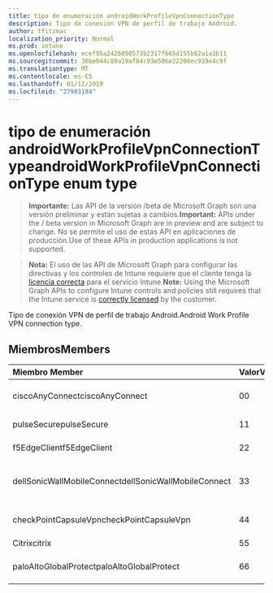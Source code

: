 ```yaml
---
title: tipo de enumeración androidWorkProfileVpnConnectionType
description: Tipo de conexión VPN de perfil de trabajo Android.
author: tfitzmac
localization_priority: Normal
ms.prod: intune
ms.openlocfilehash: ecef95a2426890573b2317f665d155b82a1a3b11
ms.sourcegitcommit: 36be044c89a19af84c93e586e22200ec919e4c9f
ms.translationtype: MT
ms.contentlocale: es-ES
ms.lasthandoff: 01/12/2019
ms.locfileid: "27983194"
---
```

# <a name="androidworkprofilevpnconnectiontype-enum-type"></a><span data-ttu-id="c390f-103">tipo de enumeración androidWorkProfileVpnConnectionType</span><span class="sxs-lookup"><span data-stu-id="c390f-103">androidWorkProfileVpnConnectionType enum type</span></span>

> <span data-ttu-id="c390f-104">**Importante:** Las API de la versión /beta de Microsoft Graph son una versión preliminar y están sujetas a cambios.</span><span class="sxs-lookup"><span data-stu-id="c390f-104">**Important:** APIs under the / beta version in Microsoft Graph are in preview and are subject to change.</span></span> <span data-ttu-id="c390f-105">No se permite el uso de estas API en aplicaciones de producción.</span><span class="sxs-lookup"><span data-stu-id="c390f-105">Use of these APIs in production applications is not supported.</span></span>

> <span data-ttu-id="c390f-106">**Nota:** El uso de las API de Microsoft Graph para configurar las directivas y los controles de Intune requiere que el cliente tenga la [licencia correcta](https://go.microsoft.com/fwlink/?linkid=839381) para el servicio Intune.</span><span class="sxs-lookup"><span data-stu-id="c390f-106">**Note:** Using the Microsoft Graph APIs to configure Intune controls and policies still requires that the Intune service is [correctly licensed](https://go.microsoft.com/fwlink/?linkid=839381) by the customer.</span></span>

<span data-ttu-id="c390f-107">Tipo de conexión VPN de perfil de trabajo Android.</span><span class="sxs-lookup"><span data-stu-id="c390f-107">Android Work Profile VPN connection type.</span></span>
## <a name="members"></a><span data-ttu-id="c390f-108">Miembros</span><span class="sxs-lookup"><span data-stu-id="c390f-108">Members</span></span>
|<span data-ttu-id="c390f-109">Miembro	</span><span class="sxs-lookup"><span data-stu-id="c390f-109">Member</span></span>|<span data-ttu-id="c390f-110">Valor</span><span class="sxs-lookup"><span data-stu-id="c390f-110">Value</span></span>|<span data-ttu-id="c390f-111">Descripción</span><span class="sxs-lookup"><span data-stu-id="c390f-111">Description</span></span>|
|:---|:---|:---|
|<span data-ttu-id="c390f-112">ciscoAnyConnect</span><span class="sxs-lookup"><span data-stu-id="c390f-112">ciscoAnyConnect</span></span>|<span data-ttu-id="c390f-113">0</span><span class="sxs-lookup"><span data-stu-id="c390f-113">0</span></span>|<span data-ttu-id="c390f-114">Cisco AnyConnect.</span><span class="sxs-lookup"><span data-stu-id="c390f-114">Cisco AnyConnect.</span></span>|
|<span data-ttu-id="c390f-115">pulseSecure</span><span class="sxs-lookup"><span data-stu-id="c390f-115">pulseSecure</span></span>|<span data-ttu-id="c390f-116">1</span><span class="sxs-lookup"><span data-stu-id="c390f-116">1</span></span>|<span data-ttu-id="c390f-117">Impulsos seguro.</span><span class="sxs-lookup"><span data-stu-id="c390f-117">Pulse Secure.</span></span>|
|<span data-ttu-id="c390f-118">f5EdgeClient</span><span class="sxs-lookup"><span data-stu-id="c390f-118">f5EdgeClient</span></span>|<span data-ttu-id="c390f-119">2</span><span class="sxs-lookup"><span data-stu-id="c390f-119">2</span></span>|<span data-ttu-id="c390f-120">F5 Cliente de borde.</span><span class="sxs-lookup"><span data-stu-id="c390f-120">F5 Edge Client.</span></span>|
|<span data-ttu-id="c390f-121">dellSonicWallMobileConnect</span><span class="sxs-lookup"><span data-stu-id="c390f-121">dellSonicWallMobileConnect</span></span>|<span data-ttu-id="c390f-122">3</span><span class="sxs-lookup"><span data-stu-id="c390f-122">3</span></span>|<span data-ttu-id="c390f-123">Conexión de SonicWALL Mobile de Dell.</span><span class="sxs-lookup"><span data-stu-id="c390f-123">Dell SonicWALL Mobile Connection.</span></span>|
|<span data-ttu-id="c390f-124">checkPointCapsuleVpn</span><span class="sxs-lookup"><span data-stu-id="c390f-124">checkPointCapsuleVpn</span></span>|<span data-ttu-id="c390f-125">4</span><span class="sxs-lookup"><span data-stu-id="c390f-125">4</span></span>|<span data-ttu-id="c390f-126">Comprobar punto Cápsula VPN.</span><span class="sxs-lookup"><span data-stu-id="c390f-126">Check Point Capsule VPN.</span></span>|
|<span data-ttu-id="c390f-127">Citrix</span><span class="sxs-lookup"><span data-stu-id="c390f-127">citrix</span></span>|<span data-ttu-id="c390f-128">5</span><span class="sxs-lookup"><span data-stu-id="c390f-128">5</span></span>|<span data-ttu-id="c390f-129">Citrix</span><span class="sxs-lookup"><span data-stu-id="c390f-129">Citrix</span></span>|
|<span data-ttu-id="c390f-130">paloAltoGlobalProtect</span><span class="sxs-lookup"><span data-stu-id="c390f-130">paloAltoGlobalProtect</span></span>|<span data-ttu-id="c390f-131">6</span><span class="sxs-lookup"><span data-stu-id="c390f-131">6</span></span>|<span data-ttu-id="c390f-132">Palo Alto redes GlobalProtect.</span><span class="sxs-lookup"><span data-stu-id="c390f-132">Palo Alto Networks GlobalProtect.</span></span>|





